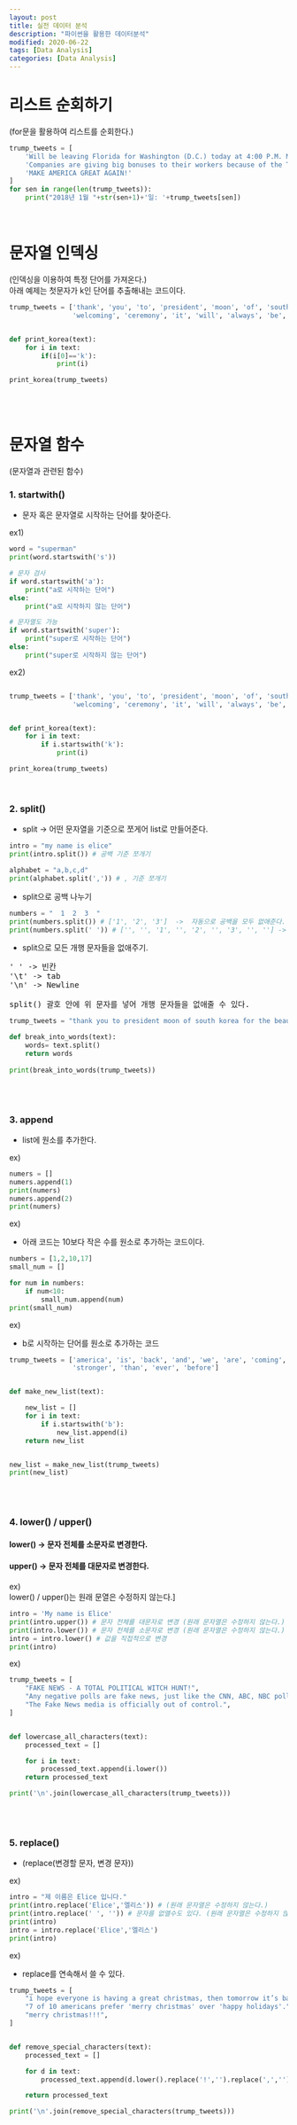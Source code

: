 ```yaml
---
layout: post
title: 실전 데이터 분석
description: "파이썬을 활용한 데이터분석"
modified: 2020-06-22
tags: [Data Analysis]
categories: [Data Analysis]
---
```

# 리스트 순회하기
(for문을 활용하여 리스트를 순회한다.)
```python
trump_tweets = [
    'Will be leaving Florida for Washington (D.C.) today at 4:00 P.M. Much work to be done, but it will be a great New Year!',
    'Companies are giving big bonuses to their workers because of the Tax Cut Bill. Really great!',
    'MAKE AMERICA GREAT AGAIN!'
]
for sen in range(len(trump_tweets)):
    print("2018년 1월 "+str(sen+1)+'일: '+trump_tweets[sen])
```
<br>

# 문자열 인덱싱
(인덱싱을 이용하여 특정 단어를 가져온다.)<br>
아래 예제는 첫문자가 k인 단어를 추출해내는 코드이다.

```python
trump_tweets = ['thank', 'you', 'to', 'president', 'moon', 'of', 'south', 'korea', 'for', 'the', 'beautiful',
                'welcoming', 'ceremony', 'it', 'will', 'always', 'be', 'remembered']


def print_korea(text):
    for i in text:
        if(i[0]=='k'):
            print(i)

print_korea(trump_tweets)
```
<br>
<br>

# 문자열 함수
(문자열과 관련된 함수)

### 1. startwith()
- 문자 혹은 문자열로 시작하는 단어를 찾아준다.<br>

ex1)

```python
word = "superman"
print(word.startswith('s'))

# 문자 검사
if word.startswith('a'):
    print("a로 시작하는 단어")
else:
    print("a로 시작하지 않는 단어")

# 문자열도 가능
if word.startswith('super'):
    print("super로 시작하는 단어")
else:
    print("super로 시작하지 않는 단어")
```

ex2)

```python

trump_tweets = ['thank', 'you', 'to', 'president', 'moon', 'of', 'south', 'korea', 'for', 'the', 'beautiful',
                'welcoming', 'ceremony', 'it', 'will', 'always', 'be', 'remembered']


def print_korea(text):
    for i in text:
        if i.startswith('k'):
            print(i)

print_korea(trump_tweets)
```
<br>

### 2. split()
- split -> 어떤 문자열을 기준으로 쪼게어 list로 만들어준다.

```python
intro = "my name is elice"
print(intro.split()) # 공백 기준 쪼개기

alphabet = "a,b,c,d"
print(alphabet.split(',')) # , 기준 쪼개기
```
- split으로 공백 나누기

```python
numbers = "  1  2  3  "
print(numbers.split()) # ['1', '2', '3']  ->  자동으로 공백을 모두 없애준다.
print(numbers.split(' ')) # ['', '', '1', '', '2', '', '3', '', ''] -> 공백을 인식한다.
```
- split으로 모든 개행 문자들을 없애주기.

<pre>
' ' -> 빈칸
'\t' -> tab
'\n' -> Newline

split() 괄호 안에 위 문자를 넣어 개행 문자들을 없애줄 수 있다.
</pre>

```python
trump_tweets = "thank you to president moon of south korea for the beautiful welcoming ceremony it will always be remembered"

def break_into_words(text):
    words= text.split()
    return words
    
print(break_into_words(trump_tweets))
```
<br>
<br>

### 3. append
- list에 원소를 추가한다.<br>

ex)

```python
numers = []
numers.append(1)
print(numers)
numers.append(2)
print(numers)
```

ex)<br>

- 아래 코드는 10보다 작은 수를 원소로 추가하는 코드이다.
```python
numbers = [1,2,10,17]
small_num = []

for num in numbers:
    if num<10:
        small_num.append(num)
print(small_num)
```

ex)<br>
- b로 시작하는 단어를 원소로 추가하는 코드

```python
trump_tweets = ['america', 'is', 'back', 'and', 'we', 'are', 'coming', 'back', 'bigger', 'and', 'better', 'and',
                'stronger', 'than', 'ever', 'before']


def make_new_list(text):

    new_list = []
    for i in text:
        if i.startswith('b'):
            new_list.append(i)
    return new_list


new_list = make_new_list(trump_tweets)
print(new_list)
```

<br>
<br>

### 4. lower() / upper()
#### lower() -> 문자 전체를 소문자로 변경한다.
#### upper() -> 문자 전체를 대문자로 변경한다.

ex)<br>
lower() / upper()는 원래 문열은 수정하지 않는다.]

```python
intro = 'My name is Elice'
print(intro.upper()) # 문자 전체를 대문자로 변경 (원래 문자열은 수정하지 않는다.)
print(intro.lower()) # 문자 전체를 소문자로 변경 (원래 문자열은 수정하지 않는다.)
intro = intro.lower() # 값을 직접적으로 변경
print(intro)
```

ex)

```python
trump_tweets = [
    "FAKE NEWS - A TOTAL POLITICAL WITCH HUNT!",
    "Any negative polls are fake news, just like the CNN, ABC, NBC polls in the election.",
    "The Fake News media is officially out of control.",
]


def lowercase_all_characters(text):
    processed_text = []

    for i in text:
        processed_text.append(i.lower())
    return processed_text

print('\n'.join(lowercase_all_characters(trump_tweets)))
```

<br>
<br>

### 5. replace()
- (replace(변경할 문자, 변경 문자))<br>

ex)

```python
intro = "제 이름은 Elice 입니다."
print(intro.replace('Elice','엘리스')) # (원래 문자열은 수정하지 않는다.)
print(intro.replace(' ', '')) # 문자를 없앨수도 있다. (원래 문자열은 수정하지 않는다.)
print(intro)
intro = intro.replace('Elice','엘리스')
print(intro)
```

ex)<br>

- replace를 연속해서 쓸 수 있다.

```python
trump_tweets = [
    "i hope everyone is having a great christmas, then tomorrow it’s back to work in order to make america great again.",
    "7 of 10 americans prefer 'merry christmas' over 'happy holidays'.",
    "merry christmas!!!",
]


def remove_special_characters(text):
    processed_text = []

    for d in text:
        processed_text.append(d.lower().replace('!','').replace(',','').replace("'",''))

    return processed_text

print('\n'.join(remove_special_characters(trump_tweets)))
```
<br>
<br>
<br>
<br>

# 파일 다루기
(파일 읽어오고 활용해는 방식을 다룬다.)<br>

### 1. 파일 읽고 닫기 / 파일 모드 설정

```python
file = open('data.txt') # 파일 열기
cotent = file.read() # 파일 읽어오기   file.write()를 통해 파일을 수정 가능하다.
file.close() # 파일 닫기


# with as 를 이용하면 파일을 자동으로 닫아준다.
with open('data.txt') as file:  # 파일을 file이라는 이름으로 열어오겠다.
    cotent = file.read() # 파일 읽어오기
    # 들여쓰기가 되있는 부분에서만 이 내용이 적용된다.
    # 즉, 들여쓰기가 끝나면 자동으로 파일이 닫힌다.


# 줄 단위로 파일 읽어오기
contents = []
with open('data.txt') as file:
    for line in file:
        contents.append(line)


# 파일의 모드

with open('data.txt', 'w') as file: # w: 쓰기 (write) 모드로 파일을 연다
    file.write('Hello')
```
<br>
<br>

### 2. 파일 내용 한줄 한줄 읽어 출력

ex)

```python
filename = 'corpus.txt'

def print_lines(filename):

    with open(filename) as file:
        line_number = 1

        for data in file:
            print(line_number,data)
            line_number += 1

# print_lines(filename)
```
<br>
<br>
<br>
<br>

# 데이터 구조 다루기 (튜플)
#### 1. 튜플 vs 리스트
<pre>
튜플 vs 리스트
공통점: 순서가 있는 원소들의 집합  -> 인덱싱, 슬라이싱 모두 가능

차이점: 각 원소의 값을 수정할 수 없다.
        원소의 개수를 바꿀 수 없다.
</pre>

- 튜플은 각 원소의 값을 수정할 수 없다.<br>

ex)

```python
hello = ('a','b','c')
hello[0] = 'd'  #error
hello = ('d','b','c') # 이와 같이 다시 저장하는 건 가능하다.
```
ex)<br>
cf) strip(): 문자 앞 뒤에 있는 모든 공백문자를 없애준다.
```python
filename = 'corpus.txt'

def import_as_tuple(filename):
    tuples = []
    with open(filename) as file:
        for line in file:
            tuples.append(tuple(line.strip().split(','))) # strip(): 문자 앞 뒤에 있는 모든 공백문자를 없애준다.

    return tuples

print(import_as_tuple(filename))
```
<br>
<br>
<br>
<br>

# 데이터 구조 다루기 (리스트)
#### 리스트로 리스트 만들기


ex)<br>

각 단어의 첫번쨰 문자를 가져온다.

```python
words = ['life', 'love', 'faith']
first_letters = []
for word in words:
    first_letters.append(word[0])
    # 결과: ['l', 'l', 'f']
print(first_letters)
```

위 코드를 더 간결하게 만들어주면 아래와 같다.<br>
아래와 같이 한 줄로 리스트를 만들어 주는 것을 list comprehension 이라고 한다.

```python
words = ['life', 'love', 'faith']
first_letters = [word[0] for word in words]
print(first_letters)
```

ex)<br>

모든 리스트 원소 하나하나에 1을 더하고 리스트로 만든다.

```python
numbers = [1,3,5,7]
new_numbers = []
for n in numbers:
    new_numbers.append(n+1)
print(new_numbers)
```
위 코드를 더 간결하게 만들어주면 아래와 같다.
```python
numbers = [1,3,5,7]
new_numbers = [n+1 for n in numbers]
print(new_numbers)
```

ex)<br>

모든 리스트 원소 중 짝수 원소를 리스트로 만든다.

```python
numbers = [1,3,4,5,6,7]
even = []
for n in numbers:
    if n % 2 == 0:
        even.append(n)
print(even)
```
위 코드를 더 간결하게 만들어주면 아래와 같다.
```python
numbers = [1,3,4,5,6,7]
even = [n for n in numbers if n % 2 == 0]
print(even)
```

ex)<br>

a로 시작하는 단어 한줄로 추출

```python
words = [
    'apple',
    'banana',
    'alpha',
    'bravo',
    'cherry',
    'charlie',
]

def filter_by_prefix(words, prefix):
    # 아래 코드를 작성하세요.
    wordl = [wor for wor in words if wor.startswith(prefix)]
    return wordl
    
a_words = filter_by_prefix(words, 'a')
print(a_words)
```
<br>
<br>
<br>
<br>

# 데이터 정렬하기
#### sorted를 이용하여 정렬 (sorted는 오름차순이 기본)

ex)
- sorted(numbers, key=abs) -> key에 적용할 함수를 넣어 sort할 조건을 만들어 줄 수 있다.

```python
numbers = [-1,3,-4,5,6,100]
sort_by_abs = sorted(numbers, key=abs) # key에 적용할 함수를 넣어 sort할 조건을 만들어 줄 수 있다.
print(sort_by_abs)
```
- 단어로 이루어진 list를 sorted하면, 사전순으로 정렬해준다.
```python
fruits = ['cherry', 'apple', 'banana']
sort_by_alphabet = sorted(fruits) # 사전순으로 정렬해준다.
print(sort_by_alphabet)
```

#### sorted(list, key=)의 key에 함수를 넣어보기
ex)
- key에 사용자 정의함수를 넣었다.

```python
sort_by_last = []

def reverse(word):
    return str(reversed(word))
    
    
fruits = ['cherry', 'apple', 'banana']
sort_by_last = sorted(fruits, key=reverse) # key에 reverse 함수를 넣었다.
print(sort_by_last)
```

ex)

```python
pairs = [
    ('time', 8),
    ('the', 15),
    ('turbo', 1),
]

#(단어, 빈도수) 쌍으로 이루어진 튜플을 받아, 빈도수를 리턴합니다.
def get_freq(pair):
    return pair[1]


#(단어, 빈도수) 꼴 튜플의 리스트를 받아, 빈도수가 낮은 순서대로 정렬하여 리턴합니다.
def sort_by_frequency(pairs):
    sort = sorted(pairs, key=get_freq)
    return sort


# 아래 주석을 해제하고 결과를 확인해보세요.
print(sort_by_frequency(pairs))
```
<br>
<br>
<br>
<br>

# 딕셔너리
#### 기본적인 딕셔너리 활용
<pre>
{key: value}
 -> key: 값을 찾기 위해 넣어주는 데이터, value: 찾고자하는 데이터
 원하는 데이터를 빠르게 찾기 위해 사용한다.
</pre>

ex)
txt파일에서 데이터를 가져와 dictionary 만들어주기
```python
source_file = "netflix.txt"

def make_dictionary(filename):
    user_to_titles = {}
    with open(filename) as file:
        for line in file:
            user, title = line.strip().split(':')
            user_to_titles[user] = title

        return user_to_titles

# 아래 주석을 해제하고 결과를 확인해보세요.
print(make_dictionary(source_file))
```

#### 딕셔너리 키
딕셔너리의 키는 변화할 수 없는 값만 가능하다.<br>
그러므로, 딕셔너리 키를 두 개 이상으로 줄 경우 튜플로 묶어준다.<br>

ex)<br>
딕셔너리 키 확인하기

```python
account = {"kdhong":"Kildong Hong",}
print("kdhong" in account)
print("elice" in account)
```

ex)<br>
딕셔너리 순회하기<br>

.items()는 튜플 형태로 key와 value를 반환해준다. ("kdhong","Kildong Hong")

```python
account = {"kdhong":"Kildong Hong",}
for username, name in account.items():
    # account.items()는 튜플 형태로 key와 value를 반환해준다. ("kdhong","Kildong Hong")
    print(username + '-' + name)
```

ex)<br>
사용자가 시청한 작품의 리스트를 저장하고 개수를 샌다.

````python
user_to_titles = {
    1: [271, 318, 491],
    2: [318, 19, 2980, 475],
    3: [475],
    4: [271, 318, 491, 2980, 19, 318, 475],
    5: [882, 91, 2980, 557, 35],
}


def get_user_to_num_titles(user_to_titles):
    user_to_num_titles = {}
    for data, wlist in user_to_titles.items():
        user_to_num_titles[data] = len(wlist)


    return user_to_num_titles

print(get_user_to_num_titles(user_to_titles))
```

<br>
<br>
<br>
<br>

# Json 파일 다루기





































